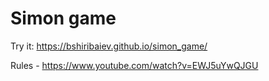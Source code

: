 # Simon game

Try it: https://bshiribaiev.github.io/simon_game/

Rules - https://www.youtube.com/watch?v=EWJ5uYwQJGU
